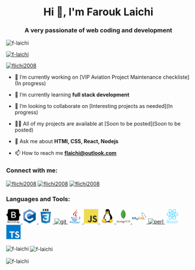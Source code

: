 <h1 align="center">Hi 👋, I'm Farouk Laichi</h1>
<h3 align="center">A very passionate of web coding and development</h3>

<p align="left"> <img src="https://komarev.com/ghpvc/?username=f-laichi&label=Profile%20views&color=0e75b6&style=flat" alt="f-laichi" /> </p>

<p align="left"> <a href="https://github.com/ryo-ma/github-profile-trophy"><img src="https://github-profile-trophy.vercel.app/?username=f-laichi" alt="f-laichi" /></a> </p>

<p align="left"> <a href="https://twitter.com/flichi2008" target="blank"><img src="https://img.shields.io/twitter/follow/flichi2008?logo=twitter&style=for-the-badge" alt="flichi2008" /></a> </p>

- 🔭 I’m currently working on [VIP Aviation Project Maintenance checkliste](In progress)

- 🌱 I’m currently learning **full stack development**

- 👯 I’m looking to collaborate on [Interesting projects as needed](In progress)

- 👨‍💻 All of my projects are available at [Soon to be posted](Soon to be posted)

- 💬 Ask me about **HTMl, CSS, React, Nodejs**

- 📫 How to reach me **flaichi@outlook.com**

<h3 align="left">Connect with me:</h3>
<p align="left">
<a href="https://codepen.io/flichi2008" target="blank"><img align="center" src="https://raw.githubusercontent.com/rahuldkjain/github-profile-readme-generator/master/src/images/icons/Social/codepen.svg" alt="flichi2008" height="30" width="40" /></a>
<a href="https://twitter.com/flichi2008" target="blank"><img align="center" src="https://raw.githubusercontent.com/rahuldkjain/github-profile-readme-generator/master/src/images/icons/Social/twitter.svg" alt="flichi2008" height="30" width="40" /></a>
<a href="https://codesandbox.com/flichi2008" target="blank"><img align="center" src="https://raw.githubusercontent.com/rahuldkjain/github-profile-readme-generator/master/src/images/icons/Social/codesandbox.svg" alt="flichi2008" height="30" width="40" /></a>
</p>

<h3 align="left">Languages and Tools:</h3>
<p align="left"> <a href="https://getbootstrap.com" target="_blank" rel="noreferrer"> <img src="https://raw.githubusercontent.com/devicons/devicon/master/icons/bootstrap/bootstrap-plain-wordmark.svg" alt="bootstrap" width="40" height="40"/> </a> <a href="https://www.cprogramming.com/" target="_blank" rel="noreferrer"> <img src="https://raw.githubusercontent.com/devicons/devicon/master/icons/c/c-original.svg" alt="c" width="40" height="40"/> </a> <a href="https://www.w3schools.com/css/" target="_blank" rel="noreferrer"> <img src="https://raw.githubusercontent.com/devicons/devicon/master/icons/css3/css3-original-wordmark.svg" alt="css3" width="40" height="40"/> </a> <a href="https://git-scm.com/" target="_blank" rel="noreferrer"> <img src="https://www.vectorlogo.zone/logos/git-scm/git-scm-icon.svg" alt="git" width="40" height="40"/> </a> <a href="https://www.java.com" target="_blank" rel="noreferrer"> <img src="https://raw.githubusercontent.com/devicons/devicon/master/icons/java/java-original.svg" alt="java" width="40" height="40"/> </a> <a href="https://developer.mozilla.org/en-US/docs/Web/JavaScript" target="_blank" rel="noreferrer"> <img src="https://raw.githubusercontent.com/devicons/devicon/master/icons/javascript/javascript-original.svg" alt="javascript" width="40" height="40"/> </a> <a href="https://www.linux.org/" target="_blank" rel="noreferrer"> <img src="https://raw.githubusercontent.com/devicons/devicon/master/icons/linux/linux-original.svg" alt="linux" width="40" height="40"/> </a> <a href="https://www.mongodb.com/" target="_blank" rel="noreferrer"> <img src="https://raw.githubusercontent.com/devicons/devicon/master/icons/mongodb/mongodb-original-wordmark.svg" alt="mongodb" width="40" height="40"/> </a> <a href="https://www.mysql.com/" target="_blank" rel="noreferrer"> <img src="https://raw.githubusercontent.com/devicons/devicon/master/icons/mysql/mysql-original-wordmark.svg" alt="mysql" width="40" height="40"/> </a> <a href="https://www.perl.org/" target="_blank" rel="noreferrer"> <img src="https://api.iconify.design/logos-perl.svg" alt="perl" width="40" height="40"/> </a> <a href="https://reactjs.org/" target="_blank" rel="noreferrer"> <img src="https://raw.githubusercontent.com/devicons/devicon/master/icons/react/react-original-wordmark.svg" alt="react" width="40" height="40"/> </a> <a href="https://www.typescriptlang.org/" target="_blank" rel="noreferrer"> <img src="https://raw.githubusercontent.com/devicons/devicon/master/icons/typescript/typescript-original.svg" alt="typescript" width="40" height="40"/> </a> </p>

<p><img align="left" src="https://github-readme-stats.vercel.app/api/top-langs?username=f-laichi&show_icons=true&locale=en&layout=compact" alt="f-laichi" /></p>

<p>&nbsp;<img align="center" src="https://github-readme-stats.vercel.app/api?username=f-laichi&show_icons=true&locale=en" alt="f-laichi" /></p>

<p><img align="center" src="https://github-readme-streak-stats.herokuapp.com/?user=f-laichi&" alt="f-laichi" /></p>

